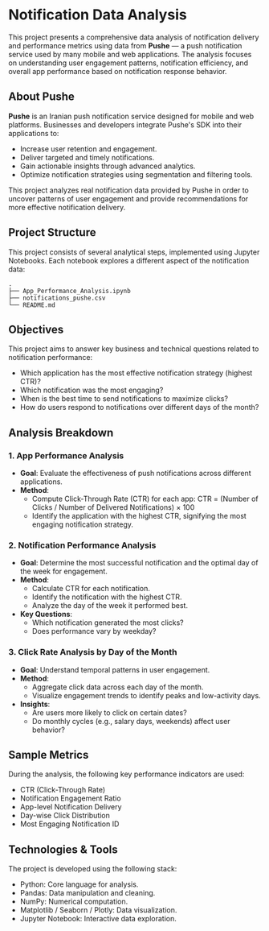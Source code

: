 # Notification Data Analysis 

This project presents a comprehensive data analysis of notification delivery and performance metrics using data from **Pushe** — a push notification service used by many mobile and web applications. The analysis focuses on understanding user engagement patterns, notification efficiency, and overall app performance based on notification response behavior.

## About Pushe

**Pushe** is an Iranian push notification service designed for mobile and web platforms. Businesses and developers integrate Pushe's SDK into their applications to:

- Increase user retention and engagement.
- Deliver targeted and timely notifications.
- Gain actionable insights through advanced analytics.
- Optimize notification strategies using segmentation and filtering tools.

This project analyzes real notification data provided by Pushe in order to uncover patterns of user engagement and provide recommendations for more effective notification delivery.

## Project Structure

This project consists of several analytical steps, implemented using Jupyter Notebooks. Each notebook explores a different aspect of the notification data:

```
.
├── App_Performance_Analysis.ipynb
├── notifications_pushe.csv
└── README.md
```

## Objectives

This project aims to answer key business and technical questions related to notification performance:

- Which application has the most effective notification strategy (highest CTR)?
- Which notification was the most engaging?
- When is the best time to send notifications to maximize clicks?
- How do users respond to notifications over different days of the month?

## Analysis Breakdown

### 1. App Performance Analysis

- **Goal**: Evaluate the effectiveness of push notifications across different applications.
- **Method**:
  - Compute Click-Through Rate (CTR) for each app:
    CTR = (Number of Clicks / Number of Delivered Notifications) × 100
  - Identify the application with the highest CTR, signifying the most engaging notification strategy.

### 2. Notification Performance Analysis

- **Goal**: Determine the most successful notification and the optimal day of the week for engagement.
- **Method**:
  - Calculate CTR for each notification.
  - Identify the notification with the highest CTR.
  - Analyze the day of the week it performed best.
- **Key Questions**:
  - Which notification generated the most clicks?
  - Does performance vary by weekday?

### 3. Click Rate Analysis by Day of the Month

- **Goal**: Understand temporal patterns in user engagement.
- **Method**:
  - Aggregate click data across each day of the month.
  - Visualize engagement trends to identify peaks and low-activity days.
- **Insights**:
  - Are users more likely to click on certain dates?
  - Do monthly cycles (e.g., salary days, weekends) affect user behavior?

## Sample Metrics

During the analysis, the following key performance indicators are used:

- CTR (Click-Through Rate)
- Notification Engagement Ratio
- App-level Notification Delivery
- Day-wise Click Distribution
- Most Engaging Notification ID

## Technologies & Tools

The project is developed using the following stack:

- Python: Core language for analysis.
- Pandas: Data manipulation and cleaning.
- NumPy: Numerical computation.
- Matplotlib / Seaborn / Plotly: Data visualization.
- Jupyter Notebook: Interactive data exploration.
